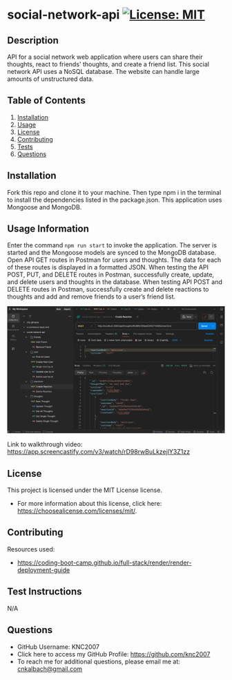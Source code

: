 # social-network-api [![License: MIT](https://img.shields.io/badge/License-MIT-yellow.svg)](https://opensource.org/licenses/MIT)

## Description
API for a social network web application where users can share their thoughts, react to friends' thoughts, and create a friend list. This social network API uses a NoSQL database. The website can handle large amounts of unstructured data.

## Table of Contents
1. [Installation](#installation)
2. [Usage](#usage-information)
3. [License](#license)
4. [Contributing](#contributing)
5. [Tests](#test-instructions)
6. [Questions](#questions)

## Installation
Fork this repo and clone it to your machine. Then type npm i in the terminal to install the dependencies listed in the package.json. This application uses Mongoose and MongoDB.

## Usage Information
Enter the command `npm run start` to invoke the application. The server is started and the Mongoose models are synced to the MongoDB database. Open API GET routes in Postman for users and thoughts. The data for each of these routes is displayed in a formatted JSON. When testing the API POST, PUT, and DELETE routes in Postman, successfully create, update, and delete users and thoughts in the database. When testing API POST and DELETE routes in Postman, successfully create and delete reactions to thoughts and add and remove friends to a user’s friend list.
    
![Create reaction route being testing in Postman.](./assets/social%20media%20api%20screenshot.png)

Link to walkthrough video: https://app.screencastify.com/v3/watch/rD98rwBuLkzejlY3Z1zz

## License
This project is licensed under the MIT License license.
* For more information about this license, click here: https://choosealicense.com/licenses/mit/.

## Contributing 
Resources used:
* https://coding-boot-camp.github.io/full-stack/render/render-deployment-guide

## Test Instructions
N/A

## Questions
* GitHub Username: KNC2007
* Click here to access my GitHub Profile: https://github.com/knc2007
* To reach me for additional questions, please email me at: [cnkalbach@gmail.com](mailto:cnkalbach@gmail.com)